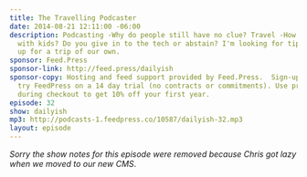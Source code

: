```yaml
---
title: The Travelling Podcaster
date: 2014-08-21 12:11:00 -06:00
description: Podcasting -Why do people still have no clue? Travel -How do you do it
  with kids? Do you give in to the tech or abstain? I'm looking for tips as we pack
  up for a trip of our own.
sponsor: Feed.Press
sponsor-link: http://feed.press/dailyish
sponsor-copy: Hosting and feed support provided by Feed.Press.  Sign-up today and
  try FeedPress on a 14 day trial (no contracts or commitments). Use promo code "dailyish"
  during checkout to get 10% off your first year.
episode: 32
show: dailyish
mp3: http://podcasts-1.feedpress.co/10587/dailyish-32.mp3
layout: episode
---
```


<em>Sorry the show notes for this episode were removed because Chris got lazy when we moved to our new CMS</em>.
